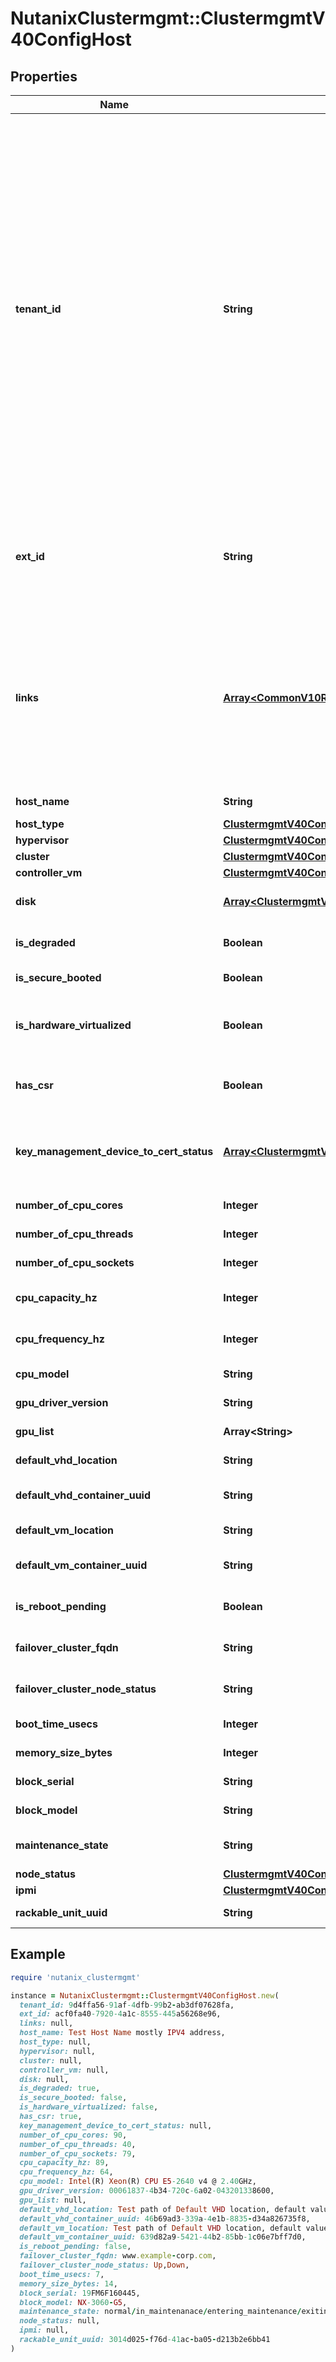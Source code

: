 # NutanixClustermgmt::ClustermgmtV40ConfigHost

## Properties

| Name | Type | Description | Notes |
| ---- | ---- | ----------- | ----- |
| **tenant_id** | **String** | A globally unique identifier that represents the tenant that owns this entity. The system automatically assigns it, and it and is immutable from an API consumer perspective (some use cases may cause this Id to change - For instance, a use case may require the transfer of ownership of the entity, but these cases are handled automatically on the server).  | [optional][readonly] |
| **ext_id** | **String** | A globally unique identifier of an instance that is suitable for external consumption.  | [optional][readonly] |
| **links** | [**Array&lt;CommonV10ResponseApiLink&gt;**](CommonV10ResponseApiLink.md) | A HATEOAS style link for the response.  Each link contains a user-friendly name identifying the link and an address for retrieving the particular resource.  | [optional][readonly] |
| **host_name** | **String** | Name of the host. | [optional] |
| **host_type** | [**ClustermgmtV40ConfigHostTypeEnum**](ClustermgmtV40ConfigHostTypeEnum.md) |  | [optional] |
| **hypervisor** | [**ClustermgmtV40ConfigHypervisorReference**](ClustermgmtV40ConfigHypervisorReference.md) |  | [optional] |
| **cluster** | [**ClustermgmtV40ConfigClusterReference**](ClustermgmtV40ConfigClusterReference.md) |  | [optional] |
| **controller_vm** | [**ClustermgmtV40ConfigControllerVmReference**](ClustermgmtV40ConfigControllerVmReference.md) |  | [optional] |
| **disk** | [**Array&lt;ClustermgmtV40ConfigDiskReference&gt;**](ClustermgmtV40ConfigDiskReference.md) | Disks attached to host. | [optional] |
| **is_degraded** | **Boolean** | Node degraded status. | [optional] |
| **is_secure_booted** | **Boolean** | Secure boot status. | [optional] |
| **is_hardware_virtualized** | **Boolean** | Indicates whether the hardware is virtualized or not. | [optional] |
| **has_csr** | **Boolean** | Certificate signing request status. | [optional] |
| **key_management_device_to_cert_status** | [**Array&lt;ClustermgmtV40ConfigKeyManagementDeviceToCertStatusInfo&gt;**](ClustermgmtV40ConfigKeyManagementDeviceToCertStatusInfo.md) | Mapping of key management device to certificate status list. | [optional] |
| **number_of_cpu_cores** | **Integer** | Number of CPU cores. | [optional] |
| **number_of_cpu_threads** | **Integer** | Number of CPU threads. | [optional] |
| **number_of_cpu_sockets** | **Integer** | Number of CPU sockets. | [optional] |
| **cpu_capacity_hz** | **Integer** | CPU capacity in Hz. | [optional] |
| **cpu_frequency_hz** | **Integer** | CPU frequency in Hz. | [optional] |
| **cpu_model** | **String** | CPU model name. | [optional] |
| **gpu_driver_version** | **String** | GPU driver version. | [optional] |
| **gpu_list** | **Array&lt;String&gt;** | GPU attached list. | [optional] |
| **default_vhd_location** | **String** | Default VHD location. | [optional] |
| **default_vhd_container_uuid** | **String** | Default VHD container UUID. | [optional] |
| **default_vm_location** | **String** | Default VM location. | [optional] |
| **default_vm_container_uuid** | **String** | Default VM container UUID. | [optional] |
| **is_reboot_pending** | **Boolean** | Reboot pending status. | [optional] |
| **failover_cluster_fqdn** | **String** | Failover cluster FQDN. | [optional] |
| **failover_cluster_node_status** | **String** | Failover cluster node status. | [optional] |
| **boot_time_usecs** | **Integer** | Boot time in secs. | [optional] |
| **memory_size_bytes** | **Integer** | Memory size in bytes. | [optional] |
| **block_serial** | **String** | Rackable unit serial name. | [optional] |
| **block_model** | **String** | Rackable unit model name. | [optional] |
| **maintenance_state** | **String** | Host Maintenance State. | [optional] |
| **node_status** | [**ClustermgmtV40ConfigNodeStatus**](ClustermgmtV40ConfigNodeStatus.md) |  | [optional] |
| **ipmi** | [**ClustermgmtV40ConfigIpmiReference**](ClustermgmtV40ConfigIpmiReference.md) |  | [optional] |
| **rackable_unit_uuid** | **String** | Rackable unit UUID. | [optional] |

## Example

```ruby
require 'nutanix_clustermgmt'

instance = NutanixClustermgmt::ClustermgmtV40ConfigHost.new(
  tenant_id: 9d4ffa56-91af-4dfb-99b2-ab3df07628fa,
  ext_id: acf0fa40-7920-4a1c-8555-445a56268e96,
  links: null,
  host_name: Test Host Name mostly IPV4 address,
  host_type: null,
  hypervisor: null,
  cluster: null,
  controller_vm: null,
  disk: null,
  is_degraded: true,
  is_secure_booted: false,
  is_hardware_virtualized: false,
  has_csr: true,
  key_management_device_to_cert_status: null,
  number_of_cpu_cores: 90,
  number_of_cpu_threads: 40,
  number_of_cpu_sockets: 79,
  cpu_capacity_hz: 89,
  cpu_frequency_hz: 64,
  cpu_model: Intel(R) Xeon(R) CPU E5-2640 v4 @ 2.40GHz,
  gpu_driver_version: 00061837-4b34-720c-6a02-043201338600,
  gpu_list: null,
  default_vhd_location: Test path of Default VHD location, default value is null,
  default_vhd_container_uuid: 46b69ad3-339a-4e1b-8835-d34a826735f8,
  default_vm_location: Test path of Default VHD location, default value is null,
  default_vm_container_uuid: 639d82a9-5421-44b2-85bb-1c06e7bff7d0,
  is_reboot_pending: false,
  failover_cluster_fqdn: www.example-corp.com,
  failover_cluster_node_status: Up,Down,
  boot_time_usecs: 7,
  memory_size_bytes: 14,
  block_serial: 19FM6F160445,
  block_model: NX-3060-G5,
  maintenance_state: normal/in_maintenanace/entering_maintenance/exiting_maintenance,
  node_status: null,
  ipmi: null,
  rackable_unit_uuid: 3014d025-f76d-41ac-ba05-d213b2e6bb41
)
```

